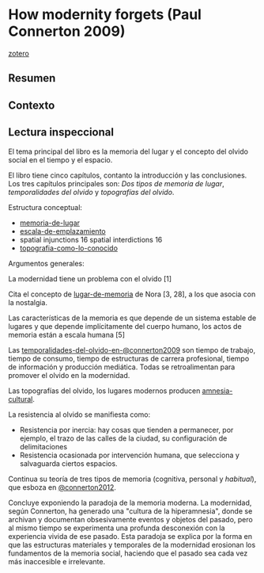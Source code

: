 # How modernity forgets (Paul Connerton 2009)

[zotero](zotero://select/items/@connerton2009)

## Resumen

## Contexto

## Lectura inspeccional

<!--Según el título, prefacio, epígrafe, solapa-->

El tema principal del libro es la memoria del lugar y el concepto del olvido social en el tiempo y el espacio.

<!--Según la tabla de contenido, índices, apéndices-->

El libro tiene cinco capítulos, contanto la introducción y las conclusiones. Los tres capítulos principales son: *Dos tipos de memoria de lugar*, *temporalidades del olvido* y *topografías del olvido*.

<!--según el escaneo de páginas-->

Estructura conceptual:

* [memoria-de-lugar](memoria-de-lugar.md)
* [escala-de-emplazamiento](escala-de-emplazamiento.md)
* spatial injunctions 16 spatial interdictions 16
* [topografia-como-lo-conocido](topografia-como-lo-conocido.md)

<!--Según la lectura rápida-->

Argumentos generales:

La modernidad tiene un problema con el olvido [1]

Cita el concepto de [lugar-de-memoria](lugar-de-memoria.md) de Nora [3, 28], a los que asocia con la nostalgia.

Las características de la memoria es que depende de un sistema estable de lugares y que depende implícitamente del cuerpo humano, los actos de memoria están a escala humana [5]

Las [temporalidades-del-olvido-en-@connerton2009](temporalidades-del-olvido-en-@connerton2009.md) son tiempo de trabajo, tiempo de consumo, tiempo de estructuras de carrera profesional, tiempo de información y producción mediática. Todas se retroalimentan para promover el olvido en la modernidad.

Las topografías del olvido, los lugares modernos producen [amnesia-cultural](amnesia-cultural.md).

La resistencia al olvido se manifiesta como:

* Resistencia por inercia: hay cosas que tienden a permanecer, por ejemplo, el trazo de las calles de la ciudad, su configuración de delimitaciones
* Resistencia ocasionada por intervención humana, que selecciona y salvaguarda ciertos espacios.

Continua su teoría de tres tipos de memoria (cognitiva, personal y *habitual*), que esboza en [@connerton2012](@connerton2012.md).

Concluye exponiendo la paradoja de la memoria moderna. La modernidad, según Connerton, ha generado una "cultura de la hiperamnesia", donde se archivan y documentan obsesivamente eventos y objetos del pasado, pero al mismo tiempo se experimenta una profunda desconexión con la experiencia vivida de ese pasado. Esta paradoja se explica por la forma en que las estructuras materiales y temporales de la modernidad erosionan los fundamentos de la memoria social, haciendo que el pasado sea cada vez más inaccesible e irrelevante.

